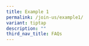 ```yaml
---
title: Example 1
permalink: /join-us/example1/
variant: tiptap
description: ""
third_nav_title: FAQs
---
```

<p></p>